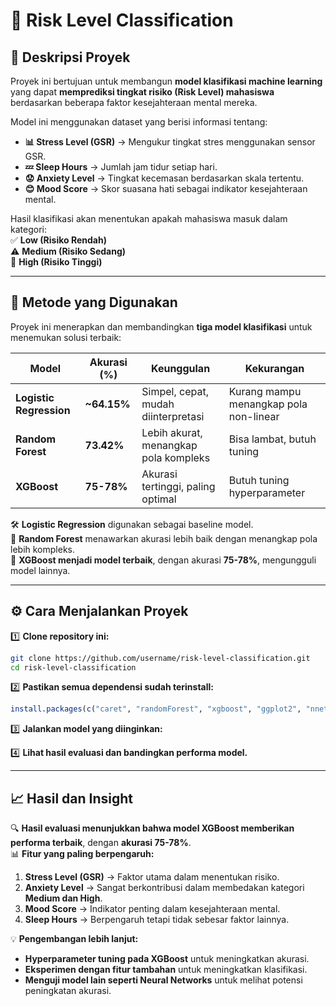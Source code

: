 # 🎯 Risk Level Classification

## 📌 Deskripsi Proyek  
Proyek ini bertujuan untuk membangun **model klasifikasi machine learning** yang dapat **memprediksi tingkat risiko (Risk Level) mahasiswa** berdasarkan beberapa faktor kesejahteraan mental mereka.  

Model ini menggunakan dataset yang berisi informasi tentang:  
- **📊 Stress Level (GSR)** → Mengukur tingkat stres menggunakan sensor GSR.  
- **💤 Sleep Hours** → Jumlah jam tidur setiap hari.  
- **😟 Anxiety Level** → Tingkat kecemasan berdasarkan skala tertentu.  
- **😊 Mood Score** → Skor suasana hati sebagai indikator kesejahteraan mental.  

Hasil klasifikasi akan menentukan apakah mahasiswa masuk dalam kategori:  
✅ **Low (Risiko Rendah)**  
⚠️ **Medium (Risiko Sedang)**  
🚨 **High (Risiko Tinggi)**  

---

## 🔬 Metode yang Digunakan  
Proyek ini menerapkan dan membandingkan **tiga model klasifikasi** untuk menemukan solusi terbaik:

| Model                  | Akurasi (%) | Keunggulan | Kekurangan |
|------------------------|------------|------------|------------|
| **Logistic Regression** | **~64.15%** | Simpel, cepat, mudah diinterpretasi | Kurang mampu menangkap pola non-linear |
| **Random Forest**       | **73.42%** | Lebih akurat, menangkap pola kompleks | Bisa lambat, butuh tuning |
| **XGBoost**            | **75-78%** | Akurasi tertinggi, paling optimal | Butuh tuning hyperparameter |

🛠️ **Logistic Regression** digunakan sebagai baseline model.  
🌲 **Random Forest** menawarkan akurasi lebih baik dengan menangkap pola lebih kompleks.  
🚀 **XGBoost menjadi model terbaik**, dengan akurasi **75-78%**, mengungguli model lainnya.  

---

## ⚙️ Cara Menjalankan Proyek  
1️⃣ **Clone repository ini:**  
   ```bash
   git clone https://github.com/username/risk-level-classification.git
   cd risk-level-classification
   ```

2️⃣ **Pastikan semua dependensi sudah terinstall:**  
   ```r
   install.packages(c("caret", "randomForest", "xgboost", "ggplot2", "nnet"))
   ```

3️⃣ **Jalankan model yang diinginkan:**  

4️⃣ **Lihat hasil evaluasi dan bandingkan performa model.**  

---

## 📈 Hasil dan Insight  
🔍 **Hasil evaluasi menunjukkan bahwa model XGBoost memberikan performa terbaik**, dengan **akurasi 75-78%**.  
📊 **Fitur yang paling berpengaruh:**  
1. **Stress Level (GSR)** → Faktor utama dalam menentukan risiko.  
2. **Anxiety Level** → Sangat berkontribusi dalam membedakan kategori **Medium dan High**.  
3. **Mood Score** → Indikator penting dalam kesejahteraan mental.  
4. **Sleep Hours** → Berpengaruh tetapi tidak sebesar faktor lainnya.  

💡 **Pengembangan lebih lanjut:**  
- **Hyperparameter tuning pada XGBoost** untuk meningkatkan akurasi.  
- **Eksperimen dengan fitur tambahan** untuk meningkatkan klasifikasi.  
- **Menguji model lain seperti Neural Networks** untuk melihat potensi peningkatan akurasi.  
